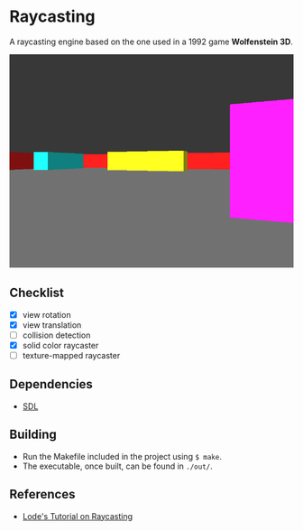 # Raycasting
A raycasting engine based on the one used in a 1992 game **Wolfenstein 3D**.

![screenshot](assets/screen.png)

## Checklist
- [x] view rotation
- [x] view translation
- [ ] collision detection
- [x] solid color raycaster
- [ ] texture-mapped raycaster

## Dependencies
- [SDL](https://github.com/libsdl-org/SDL/releases/latest)

## Building
- Run the Makefile included in the project using `$ make`.
- The executable, once built, can be found in `./out/`.

## References
- [Lode's Tutorial on Raycasting](https://lodev.org/cgtutor/raycasting.html)